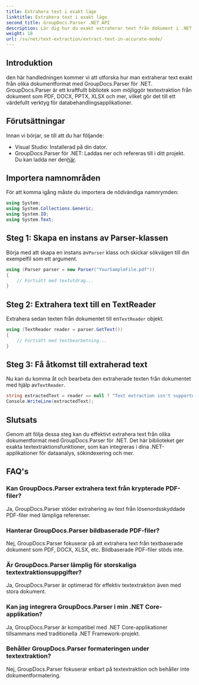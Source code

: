 ```yaml
---
title: Extrahera text i exakt läge
linktitle: Extrahera text i exakt läge
second_title: GroupDocs.Parser .NET API
description: Lär dig hur du exakt extraherar text från dokument i .NET med GroupDocs.Parser för sömlös databearbetning.
weight: 18
url: /sv/net/text-extraction/extract-text-in-accurate-mode/
---
```

## Introduktion
den här handledningen kommer vi att utforska hur man extraherar text exakt från olika dokumentformat med GroupDocs.Parser för .NET. GroupDocs.Parser är ett kraftfullt bibliotek som möjliggör textextraktion från dokument som PDF, DOCX, PPTX, XLSX och mer, vilket gör det till ett värdefullt verktyg för databehandlingsapplikationer.
## Förutsättningar
Innan vi börjar, se till att du har följande:
- Visual Studio: Installerad på din dator.
-  GroupDocs.Parser för .NET: Laddas ner och refereras till i ditt projekt. Du kan ladda ner den[här](https://releases.groupdocs.com/parser/net/).

## Importera namnområden
För att komma igång måste du importera de nödvändiga namnrymden:
```csharp
using System;
using System.Collections.Generic;
using System.IO;
using System.Text;
```
## Steg 1: Skapa en instans av Parser-klassen
 Börja med att skapa en instans av`Parser` klass och skickar sökvägen till din exempelfil som ett argument.
```csharp
using (Parser parser = new Parser("YourSampleFile.pdf"))
{
    // Fortsätt med textutdrag...
}
```
## Steg 2: Extrahera text till en TextReader
 Extrahera sedan texten från dokumentet till en`TextReader` objekt.
```csharp
using (TextReader reader = parser.GetText())
{
    // Fortsätt med textbearbetning...
}
```
## Steg 3: Få åtkomst till extraherad text
 Nu kan du komma åt och bearbeta den extraherade texten från dokumentet med hjälp av`TextReader`.
```csharp
string extractedText = reader == null ? "Text extraction isn't supported" : reader.ReadToEnd();
Console.WriteLine(extractedText);
```

## Slutsats
Genom att följa dessa steg kan du effektivt extrahera text från olika dokumentformat med GroupDocs.Parser för .NET. Det här biblioteket ger exakta textextraktionsfunktioner, som kan integreras i dina .NET-applikationer för dataanalys, sökindexering och mer.

## FAQ's
### Kan GroupDocs.Parser extrahera text från krypterade PDF-filer?
Ja, GroupDocs.Parser stöder extrahering av text från lösenordsskyddade PDF-filer med lämpliga referenser.
### Hanterar GroupDocs.Parser bildbaserade PDF-filer?
Nej, GroupDocs.Parser fokuserar på att extrahera text från textbaserade dokument som PDF, DOCX, XLSX, etc. Bildbaserade PDF-filer stöds inte.
### Är GroupDocs.Parser lämplig för storskaliga textextraktionsuppgifter?
Ja, GroupDocs.Parser är optimerad för effektiv textextraktion även med stora dokument.
### Kan jag integrera GroupDocs.Parser i min .NET Core-applikation?
Ja, GroupDocs.Parser är kompatibel med .NET Core-applikationer tillsammans med traditionella .NET Framework-projekt.
### Behåller GroupDocs.Parser formateringen under textextraktion?
Nej, GroupDocs.Parser fokuserar enbart på textextraktion och behåller inte dokumentformatering.